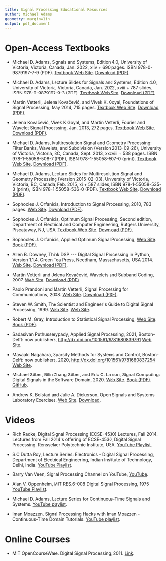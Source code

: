 ```yaml
---
title: Signal Processing Educational Resources
author: Michael Adams
geometry: margin=1in
output: pdf_document
---
```


# Open-Access Textbooks

- Michael D. Adams,
  Signals and Systems,
  Edition 4.0,
  University of Victoria,
  Victoria, Canada,
  Jan. 2022,
  xliv + 690 pages.
  ISBN 978-0-9879197-7-9 (PDF).
  [Textbook Web Site](https://www.ece.uvic.ca/~mdadams/sigsysbook).
  [Download (PDF)](https://www.ece.uvic.ca/~mdadams/sigsysbook/downloads/signals_and_systems-4.0.pdf).

- Michael D. Adams,
  Lecture Slides for Signals and Systems,
  Edition 4.0,
  University of Victoria,
  Victoria, Canada,
  Jan. 2022,
  xviii + 787 slides,
  ISBN 978-0-9879197-9-3 (PDF).
  [Textbook Web Site](https://www.ece.uvic.ca/~mdadams/sigsysbook).
  [Download (PDF)](https://www.ece.uvic.ca/~mdadams/sigsysbook/downloads/lecture_slides_for_signals_and_systems-4.0.pdf).

- Martin Vetterli, Jelena Kovačević, and Vivek K. Goyal,
  Foundations of Signal Processing,
  May 2014,
  715 pages.
  [Textbook Web Site](https://www.fourierandwavelets.org).
  [Download (PDF)](https://www.fourierandwavelets.org/FSP_v1.1_2014.pdf).

- Jelena Kovačević, Vivek K Goyal, and Martin Vetterli,
  Fourier and Wavelet Signal Processing,
  Jan. 2013,
  272 pages.
  [Textbook Web Site](https://www.fourierandwavelets.org).
  [Download (PDF)](https://www.fourierandwavelets.org/FWSP_a3.2_2013.pdf).

- Michael D. Adams,
  Multiresolution Signal and Geometry Processing:
  Filter Banks, Wavelets, and Subdivision (Version 2013-09-26),
  University of Victoria,
  Victoria, BC, Canada,
  Sept. 2013,
  xxxviii + 538 pages.
  ISBN 978-1-55058-508-7 (PDF),
  ISBN 978-1-55058-507-0 (print).
  [Textbook Web Site](https://www.ece.uvic.ca/~mdadams/waveletbook).
  [Download (PDF)](https://www.ece.uvic.ca/~mdadams/waveletbook/downloads/multiresolution_signal_and_geometry_processing-2013-09-26-uvic-v2.pdf).

- Michael D. Adams,
  Lecture Slides for Multiresolution Signal and Geometry Processing
  (Version 2015-02-03),
  University of Victoria,
  Victoria, BC, Canada,
  Feb. 2015,
  xi + 587 slides,
  ISBN 978-1-55058-535-3 (print),
  ISBN 978-1-55058-536-0 (PDF).
  [Textbook Web Site](https://www.ece.uvic.ca/~mdadams/waveletbook).
  [Download (PDF)](https://www.ece.uvic.ca/~mdadams/waveletbook/downloads/lecture_slides_for_multiresolution_signal_and_geometry_processing-2015-02-03-uvic.pdf).

- Sophocles J. Orfanidis,
  Introduction to Signal Processing,
  2010,
  783 pages.
  [Web Site](https://www.ece.rutgers.edu/~orfanidi/intro2sp).
  [Download (PDF)](https://www.ece.rutgers.edu/~orfanidi/intro2sp/orfanidis-i2sp.pdf).

- Sophocles J. Orfanidis,
  Optimum Signal Processing,
  Second edition,
  Department of Electrical and Computer Engineering,
  Rutgers University, Piscataway, NJ, USA.
  [Textbook Web Site](https://www.ece.rutgers.edu/~orfanidi/osp2e).
  [Download (PDF)](http://eceweb1.rutgers.edu/~orfanidi/osp2e/osp2e.pdf).

- Sophocles J. Orfanidis,
  Applied Optimum Signal Processing,
  [Web Site](https://www.ece.rutgers.edu/~orfanidi/aosp).
  [Book (PDF)](https://www.ece.rutgers.edu/~orfanidi/aosp/aosp-1up.pdf).

- Allen B. Downey,
  Think DSP ---
  Digital Signal Processing in Python,
  Version 1.1.4.
  Green Tea Press,
  Needham, Massachusetts, USA
  2014.
  [Web Site](https://greenteapress.com/wp/think-dsp).
  [Download (PDF)](http://greenteapress.com/thinkdsp/thinkdsp.pdf).

- Martin Vetterli and Jelena Kovačević,
  Wavelets and Subband Coding,
  2007.
  [Web Site](https://waveletsandsubbandcoding.org).
  [Download (PDF)](https://waveletsandsubbandcoding.org/Repository/VetterliKovacevic95_Manuscript.pdf).

- Paolo Prandoni and Martin Vetterli,
  Signal Processing for Communications,
  2008.
  [Web Site](https://www.sp4comm.org/index.html).
  [Download (PDF)](https://www.sp4comm.org/docs/sp4comm_corrected.pdf).

- Steven W. Smith,
  The Scientist and Engineer's Guide to Digital Signal Processing,
  1999.
  [Web Site](http://www.dspguide.com).
  [Web Site](https://www.analog.com/en/education/education-library/scientist_engineers_guide.html).

- Robert M. Gray,
  Introduction to Statistical Signal Processing,
  [Web Site](https://ee.stanford.edu/~gray/sp.html).
  [Book (PDF)](https://ee.stanford.edu/~gray/sp.pdf).

- Sadasivan Puthusserypady,
  Applied Signal Processing,
  2021,
  Boston-Delft: now publishers,
  <http://dx.doi.org/10.1561/9781680839791>
  [Web Site](https://www.nowpublishers.com/article/BookDetails/9781680839784).

- Masaaki Nagahara,
  Sparsity Methods for Systems and Control,
  Boston-Delft: now publishers,
  2020,
  <http://dx.doi.org/10.1561/9781680837254>
  [Web Site](https://www.nowpublishers.com/article/BookDetails/9781680837247).

- Michael Stiber, Bilin Zhang Stiber, and Eric C. Larson,
  Signal Computing: Digital Signals in the Software Domain,
  2020.
  [Web Site](http://faculty.washington.edu/stiber/pubs/Signal-Computing).
  [Book (PDF)](http://faculty.washington.edu/stiber/pubs/Signal-Computing/Signal%20Computing.pdf).
  [GitHub](https://github.com/stiber/Signal-Computing).

- Andrew K. Bolstad and Julie A. Dickerson,
  Open Signals and Systems Laboratory Exercises.
  [Web Site](https://www.iastatedigitalpress.com/plugins/books/68/).
  [Download](https://www.iastatedigitalpress.com/plugins/books/68/format/96/).

# Videos

- Rich Radke,
  Digital Signal Processing (ECSE-4530) Lectures, Fall 2014.
  Lectures from Fall 2014's offering of ECSE-4530, Digital Signal Processing.
  Rensselaer Polytechnic Institute, USA.
  [YouTube Playlist](https://youtube.com/playlist?list=PLuh62Q4Sv7BUSzx5Jr8Wrxxn-U10qG1et).

- S.C Dutta Roy,
  Lecture Series:
  Electronics - Digital Signal Processing,
  Department of Electrical Engineering,
  Indian Institute of Technology, Delhi, India.
  [YouTube Playlist](https://youtube.com/playlist?list=PL9567DFCA3A66F299).

- Barry Van Veen,
  Signal Processing Channel on YouTube,
  [YouTube](https://www.youtube.com/user/allsignalprocessing).

- Alan V. Oppenheim,
  MIT RES.6-008 Digital Signal Processing,
  1975
  [YouTube Playlist](https://www.youtube.com/playlist?list=PL8157CA8884571BA2).

- Michael D. Adams,
  Lecture Series for Continuous-Time Signals and Systems.
  [YouTube playlist](https://youtube.com/playlist?list=PLbHYdvrWBMxYGMvQ3QG6paNu7CuIRL5dX).

- Iman Moazzen.
  Signal Processing Hacks with Iman Moazzen - Continuous-Time Domain Tutorials.
  [YouTube playlist](https://www.youtube.com/playlist?list=PLJ-OcUCIty7evBmHvYRv66RcuziszpSFB).

# Online Courses

- MIT OpenCourseWare.
  Digital Signal Processing,
  2011.
  [Link](https://ocw.mit.edu/resources/res-6-008-digital-signal-processing-spring-2011).
